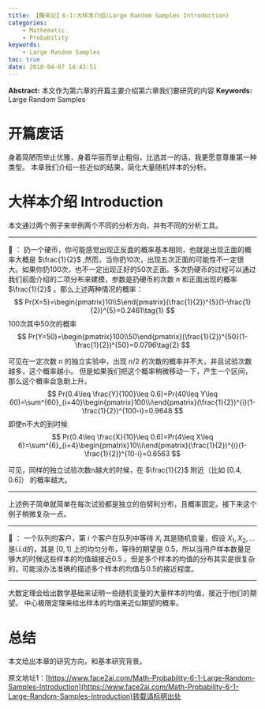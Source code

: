 ```yaml
---
title: 【概率论】6-1:大样本介绍(Large Random Samples Introduction)
categories:
    - Mathematic
    - Probability
keywords:
    - Large Random Samples
toc: true
date: 2018-04-07 14:43:51
---
```


**Abstract:** 本文作为第六章的开篇主要介绍第六章我们要研究的内容
**Keywords:** Large Random Samples

<!--more-->
# 开篇废话
身着简陋而举止优雅，身着华丽而举止粗俗，比选其一的话，我更愿意尊重第一种类型。
本章我们介绍一些近似的结果，简化大量随机样本的分析。
# 大样本介绍 Introduction
本文通过两个例子来举例两个不同的分析方向，并有不同的分析工具。

--------------
🌰 ：
扔一个硬币，你可能感觉出现正反面的概率基本相同，也就是出现正面的概率大概是 $\frac{1}{2}$ ,然而，当你扔10次，出现五次正面的可能性不一定很大。如果你扔100次，也不一定出现正好的50次正面。多次扔硬币的过程可以通过我们前面介绍的二项分布来建模，参数是扔硬币的次数 $n$ 和正面出现的概率 $\frac{1}{2}$  。那么上述两种情况的概率：
$$
Pr(X=5)=\begin{pmatrix}10\\5\end{pmatrix}(\frac{1}{2})^{5}(1-\frac{1}{2})^{5}=0.2461\tag{1}
$$
100次其中50次的概率
$$
Pr(Y=50)=\begin{pmatrix}100\\50\end{pmatrix}(\frac{1}{2})^{50}(1-\frac{1}{2})^{50}=0.0796\tag{2}
$$

可见在一定次数 $n$ 的独立实验中，出现 $n/2$ 的次数的概率并不大，并且试验次数越多，这个概率越小。
但是如果我们把这个概率稍微移动一下，产生一个区间，那么这个概率会急剧上升。
$$
Pr(0.4\leq \frac{Y}{100}\leq 0.6)=Pr(40\leq Y\leq 60)=\sum^{60}_{i=40}\begin{pmatrix}100\\i\end{pmatrix}(\frac{1}{2})^{i}(1-\frac{1}{2})^{100-i}=0.9648
$$
即使n不大的到时候
$$
Pr(0.4\leq \frac{X}{10}\leq 0.6)=Pr(4\leq X\leq 6)=\sum^{6}_{i=4}\begin{pmatrix}10\\i\end{pmatrix}(\frac{1}{2})^{i}(1-\frac{1}{2})^{10-i}=0.6563
$$

可见，同样的独立试验次数n越大的时候，在 $\frac{1}{2}$ 附近（比如 $[0.4,0.6]$） 的概率越大。

--------------

上述例子简单就简单在每次试验都是独立的伯努利分布，且概率固定。接下来这个例子稍微复杂一点。

--------------
🌰 ：
一个队列的客户，第 $i$ 个客户在队列中等待 $X_i$ 其是随机变量，假设 $X_1,X_2,\dots$ 是i.i.d的，其是 $[0,1]$ 上的均匀分布，等待的期望是 0.5，所以当用户样本数量足够大的时候这些样本的均值越接近0.5 。但是多个样本的均值的分布其实是很复杂的，可能没办法准确的描述多个样本的均值与0.5的接近程度。

--------------

大数定理会给出数学基础来证明一些随机变量的大量样本的均值，接近于他们的期望。
中心极限定理来给出样本的均值来近似期望的概率。


# 总结
本文给出本章的研究方向，和基本研究背景。





原文地址1：[https://www.face2ai.com/Math-Probability-6-1-Large-Random-Samples-Introduction](https://www.face2ai.com/Math-Probability-6-1-Large-Random-Samples-Introduction)转载请标明出处
